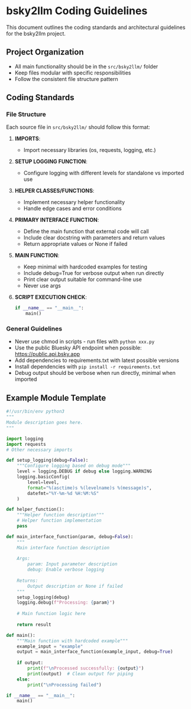# bsky2llm Coding Guidelines

This document outlines the coding standards and architectural guidelines for the bsky2llm project.

## Project Organization

- All main functionality should be in the `src/bsky2llm/` folder
- Keep files modular with specific responsibilities
- Follow the consistent file structure pattern

## Coding Standards

### File Structure

Each source file in `src/bsky2llm/` should follow this format:

1. **IMPORTS**:
   - Import necessary libraries (os, requests, logging, etc.)

2. **SETUP LOGGING FUNCTION**:
   - Configure logging with different levels for standalone vs imported use

3. **HELPER CLASSES/FUNCTIONS**:
   - Implement necessary helper functionality
   - Handle edge cases and error conditions

4. **PRIMARY INTERFACE FUNCTION**:
   - Define the main function that external code will call
   - Include clear docstring with parameters and return values
   - Return appropriate values or None if failed

5. **MAIN FUNCTION**:
   - Keep minimal with hardcoded examples for testing
   - Include debug=True for verbose output when run directly
   - Print clear output suitable for command-line use
   - Never use args

6. **SCRIPT EXECUTION CHECK**:
   ```python
   if __name__ == "__main__":
       main()
   ```

### General Guidelines

- Never use chmod in scripts - run files with `python xxx.py`
- Use the public Bluesky API endpoint when possible: https://public.api.bsky.app
- Add dependencies to requirements.txt with latest possible versions
- Install dependencies with `pip install -r requirements.txt`
- Debug output should be verbose when run directly, minimal when imported


## Example Module Template

```python
#!/usr/bin/env python3
"""
Module description goes here.
"""

import logging
import requests
# Other necessary imports

def setup_logging(debug=False):
    """Configure logging based on debug mode"""
    level = logging.DEBUG if debug else logging.WARNING
    logging.basicConfig(
        level=level, 
        format="%(asctime)s %(levelname)s %(message)s",
        datefmt="%Y-%m-%d %H:%M:%S"
    )

def helper_function():
    """Helper function description"""
    # Helper function implementation
    pass

def main_interface_function(param, debug=False):
    """
    Main interface function description
    
    Args:
        param: Input parameter description
        debug: Enable verbose logging
        
    Returns:
        Output description or None if failed
    """
    setup_logging(debug)
    logging.debug(f"Processing: {param}")
    
    # Main function logic here
    
    return result

def main():
    """Main function with hardcoded example"""
    example_input = "example"
    output = main_interface_function(example_input, debug=True)
    
    if output:
        print(f"\nProcessed successfully: {output}")
        print(output)  # Clean output for piping
    else:
        print("\nProcessing failed")

if __name__ == "__main__":
    main()
```
